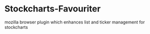 # Stockcharts-Favouriter
mozilla browser plugin which enhances list and ticker management for stockcharts
